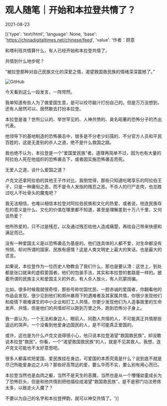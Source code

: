 # 观人随笔｜开始和本拉登共情了？

2021-08-23

[{'type': 'text/html', 'language': None, 'base': 'https://chinadigitaltimes.net/chinese/feed', 'value': '作者：顾意

和塔利班共情算什么，有人已经开始和本拉登共情了。

共情到什么地步呢？

“被拉登那种对自己民族文化的深爱之情，渴望救国救民族的情绪深深震撼了。”

![GitHub](https://chinadigitaltimes.net/chinese/files/2021/08/post-669898-61235aefe0c9e.png)

今天看到这么一段发言，一阵愕然。

我单知道有些人为了做爱国生意，是可以绞尽脑汁打扮自己的。但是万万没想到，还有人居然可以、居然敢去打扮本拉登。

本拉登是谁？世所公认的、举世罕见的、人神共愤的、臭名昭著的恐怖分子的杰出代表。

他领导下的基地制造的恐怖袭击中，很多是不分老少妇孺的、不分官方人员和平民百姓的，这是无差别的杀人之道，绝不是什么救国之路。

我也绝不认为，本拉登是一个“爱国爱民族”者。道理再简单不过，因为也有大量的阿拉伯人死在他组织的恐怖袭击下，或者因实施恐怖袭击而死。

无爱人之道，谈什么爱国之道？

卢克文还拿阿拉伯的其他王子作对比，我倒觉得，那些只知道吃喝享乐的阿拉伯王子，只是一种庸俗之恶，而不是令人发指的残忍之恶。不杀人的行尸走肉，也总胜过吃人不吐骨头的魔鬼吧？

我无法相信，也难以相信本拉登对阿拉伯民族和文化的热爱。或者说，他连民族存在的意义是什么、文化的价值在哪里都不知道，甚至是理解差到十万八千里，又何谈热爱？

他所热爱的，只不过是残忍，以及通过残忍给他人造成痛楚，再给自己带来快感和满足而已。

没有一种爱国主义是以恐怖袭击为基座的。他们连具体的人都不爱，对生命都没有怜悯，却对所谓的国家、民族有感情？这是人类文明史上最大的笑话，也是最大的谎言。

如果说，本拉登作为一位历史人物教会了我们什么，那也是要认清：这世上，到处都是张口就来的虚假爱国者。他们的包装手法，其实和本拉登的套路是一样的。披着所谓的民族主义和爱国主义的外衣，有人杀人放火，有人坑蒙拐骗。

比如，很多时候我就很奇怪，那些号称忧国忧民、一腔赤诚的爱国者，你翻看他的作品会发现，很少见到他们和郑州暴雨下的遇难者及其家属共情，你很少发现他们和疫情下艰难谋生的中小企业和打工人共情，你更少发现他们为人造事故里的生命发声、共情，但是他们的共情却可以跑到万里之外，跑到恐怖分子身上。

我一直认为，一个无法和身边人、眼前人、同胞人共情的人，不可能真正共情那些遥远的哭声。一个没看到他爱身边国民的人，是不可能真正爱国的。

或许，这也是为什么卢克文说得很小心，他只说本拉登渴望“救国救民族”，却没敢说本拉登“救民”。你看，一个“渴望救国救民族”的人，就是不见其救人。我想，连卢克文可能也不太好意思吧。

很多人都喜欢把爱国、爱民族挂在身边，可爱国的本质究竟是什么？说到底不就是尽己所能爱身边之人吗？那些好高骛远的爱，要么华而不实，要么别有用心而已。

本拉登当然也是血肉之躯，当然不是天生的恶魔，当然也是从一个懵懂幼童成长为了恐怖巨头，但是和他共情到把他描绘成渴望“救国救民族”，是不是邪门功法修炼太多，以致走火入魔了？

不要以为自己的名字和本拉登押韵，就可以神交共情了。'}]